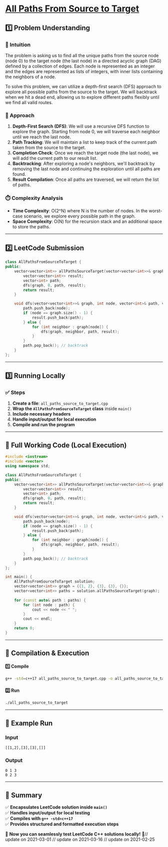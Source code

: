 # **[All Paths From Source to Target](https://leetcode.com/problems/all-paths-from-source-to-target/description/)**  

## **1️⃣ Problem Understanding**  
### **📌 Intuition**  
The problem is asking us to find all the unique paths from the source node (node 0) to the target node (the last node) in a directed acyclic graph (DAG) defined by a collection of edges. Each node is represented as an integer and the edges are represented as lists of integers, with inner lists containing the neighbors of a node. 

To solve this problem, we can utilize a depth-first search (DFS) approach to explore all possible paths from the source to the target. We will backtrack when we hit a dead end, allowing us to explore different paths flexibly until we find all valid routes.

### **🚀 Approach**  
1. **Depth-First Search (DFS)**: We will use a recursive DFS function to explore the graph. Starting from node 0, we will traverse each neighbor until we reach the last node.
2. **Path Tracking**: We will maintain a list to keep track of the current path taken from the source to the target.
3. **Completion Check**: Once we reach the target node (the last node), we will add the current path to our result list.
4. **Backtracking**: After exploring a node's neighbors, we'll backtrack by removing the last node and continuing the exploration until all paths are found.
5. **Result Compilation**: Once all paths are traversed, we will return the list of paths.

### **⏱️ Complexity Analysis**  
- **Time Complexity**: O(2^N) where N is the number of nodes. In the worst-case scenario, we explore every possible path in the graph.
- **Space Complexity**: O(N) for the recursion stack and an additional space to store the paths.

---  

## **2️⃣ LeetCode Submission**  
```cpp
class AllPathsFromSourceToTarget {
public:
    vector<vector<int>> allPathsSourceTarget(vector<vector<int>>& graph) {
        vector<vector<int>> result;
        vector<int> path;
        dfs(graph, 0, path, result);
        return result;
    }

    void dfs(vector<vector<int>>& graph, int node, vector<int>& path, vector<vector<int>>& result) {
        path.push_back(node);
        if (node == graph.size() - 1) {
            result.push_back(path);
        } else {
            for (int neighbor : graph[node]) {
                dfs(graph, neighbor, path, result);
            }
        }
        path.pop_back(); // backtrack
    }
};
```  

---  

## **3️⃣ Running Locally**  
### **✅ Steps**  
1. **Create a file**: `all_paths_source_to_target.cpp`  
2. **Wrap the `AllPathsFromSourceToTarget` class** inside `main()`  
3. **Include necessary headers**  
4. **Handle input/output for local execution**  
5. **Compile and run the program**  

---  

## **📝 Full Working Code (Local Execution)**  
```cpp
#include <iostream>
#include <vector>
using namespace std;

class AllPathsFromSourceToTarget {
public:
    vector<vector<int>> allPathsSourceTarget(vector<vector<int>>& graph) {
        vector<vector<int>> result;
        vector<int> path;
        dfs(graph, 0, path, result);
        return result;
    }

    void dfs(vector<vector<int>>& graph, int node, vector<int>& path, vector<vector<int>>& result) {
        path.push_back(node);
        if (node == graph.size() - 1) {
            result.push_back(path);
        } else {
            for (int neighbor : graph[node]) {
                dfs(graph, neighbor, path, result);
            }
        }
        path.pop_back(); // backtrack
    }
};

int main() {
    AllPathsFromSourceToTarget solution;
    vector<vector<int>> graph = {{1, 2}, {3}, {3}, {}};
    vector<vector<int>> paths = solution.allPathsSourceTarget(graph);
    
    for (const auto& path : paths) {
        for (int node : path) {
            cout << node << " ";
        }
        cout << endl;
    }
    return 0;
}
```  

---  

## **🔧 Compilation & Execution**  
#### **1️⃣ Compile**  
```bash
g++ -std=c++17 all_paths_source_to_target.cpp -o all_paths_source_to_target
```  

#### **2️⃣ Run**  
```bash
./all_paths_source_to_target
```  

---  

## **🎯 Example Run**  
### **Input**  
```
[[1,2],[3],[3],[]]
```  
### **Output**  
```
0 1 3 
0 2 3 
```  

---  

## **📌 Summary**  
✅ **Encapsulates LeetCode solution inside `main()`**  
✅ **Handles input/output for local testing**  
✅ **Compiles with `g++ -std=c++17`**  
✅ **Provides structured and formatted execution steps**  

🚀 **Now you can seamlessly test LeetCode C++ solutions locally!** 🚀// update on 2021-03-01
// update on 2021-03-16
// update on 2021-02-25
